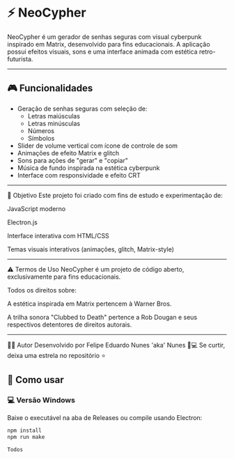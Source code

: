 # ⚡ NeoCypher

NeoCypher é um gerador de senhas seguras com visual cyberpunk inspirado em Matrix, desenvolvido para fins educacionais. A aplicação possui efeitos visuais, sons e uma interface animada com estética retro-futurista.

---

## 🎮 Funcionalidades

- Geração de senhas seguras com seleção de:
  - Letras maiúsculas
  - Letras minúsculas
  - Números
  - Símbolos
- Slider de volume vertical com ícone de controle de som
- Animações de efeito Matrix e glitch
- Sons para ações de "gerar" e "copiar"
- Música de fundo inspirada na estética cyberpunk
- Interface com responsividade e efeito CRT

---
🧠 Objetivo
Este projeto foi criado com fins de estudo e experimentação de:

JavaScript moderno

Electron.js

Interface interativa com HTML/CSS

Temas visuais interativos (animações, glitch, Matrix-style)

---

⚠️ Termos de Uso
NeoCypher é um projeto de código aberto, exclusivamente para fins educacionais.

Todos os direitos sobre:

A estética inspirada em Matrix pertencem à Warner Bros.

A trilha sonora "Clubbed to Death" pertence a Rob Dougan e seus respectivos detentores de direitos autorais.

---
🧑‍🎨 Autor
Desenvolvido por Felipe Eduardo Nunes 'aka' Nunes 🧠💻
Se curtir, deixa uma estrela no repositório ⭐

## 🚀 Como usar

### 💻 Versão Windows

Baixe o executável na aba de Releases ou compile usando Electron:

```bash
npm install
npm run make

Todos 
